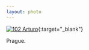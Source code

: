 ```yaml
---
layout: photo
---
```


[![102 Arturo](https://c2.staticflickr.com/6/5702/22286860421_ff5ca597ec_c.jpg)](https://www.flickr.com/photos/131440297@N08/22286860421/){:target="_blank"}

Prague.
